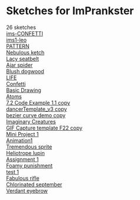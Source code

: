 # Sketches for ImPrankster
26 sketches  
[ims-CONFETTI](https://editor.p5js.org/ImPrankster/sketches/OBkdVH_tD)<!-- 2025-04-02T18:13:23.348Z -->  
[ims1-leo](https://editor.p5js.org/ImPrankster/sketches/Aw1U2NtB1)<!-- 2025-03-20T13:01:51.403Z -->  
[PATTERN](https://editor.p5js.org/ImPrankster/sketches/1LLwfvqbr)<!-- 2024-09-19T18:52:20.437Z -->  
[Nebulous ketch](https://editor.p5js.org/ImPrankster/sketches/AkGRwWsMZ)<!-- 2022-12-11T13:12:43.665Z -->  
[Lacy seatbelt](https://editor.p5js.org/ImPrankster/sketches/Q1RcC6l1y)<!-- 2022-12-11T11:23:59.206Z -->  
[Ajar spider](https://editor.p5js.org/ImPrankster/sketches/2KiNFXJxM)<!-- 2022-12-09T16:26:20.052Z -->  
[Blush dogwood](https://editor.p5js.org/ImPrankster/sketches/SN_hkC3ob)<!-- 2022-11-25T03:33:37.077Z -->  
[LIFE](https://editor.p5js.org/ImPrankster/sketches/vxE7cGnh2)<!-- 2022-11-10T03:13:03.186Z -->  
[Confetti](https://editor.p5js.org/ImPrankster/sketches/ZzaBDeIzf)<!-- 2022-10-31T13:55:00.882Z -->  
[Basic Drawing](https://editor.p5js.org/ImPrankster/sketches/kqWIKgZ9P)<!-- 2022-10-30T06:42:58.252Z -->  
[Atoms](https://editor.p5js.org/ImPrankster/sketches/5x578DiXM)<!-- 2022-10-30T06:42:11.986Z -->  
[7.2 Code Example 1.1 copy](https://editor.p5js.org/ImPrankster/sketches/UMQB5mcKQ)<!-- 2022-10-27T03:41:04.980Z -->  
[dancerTemplate\_v3 copy](https://editor.p5js.org/ImPrankster/sketches/IQ9Pxchii)<!-- 2022-10-23T03:28:01.835Z -->  
[bezier curve demo copy](https://editor.p5js.org/ImPrankster/sketches/xiZGcQxWM)<!-- 2022-10-21T04:05:42.596Z -->  
[Imaginary Creatures](https://editor.p5js.org/ImPrankster/sketches/R-Ysx25ft)<!-- 2022-10-16T05:23:52.547Z -->  
[GIF Capture template F22 copy](https://editor.p5js.org/ImPrankster/sketches/Zk-UnKnu2)<!-- 2022-10-04T02:45:07.798Z -->  
[Mini Project 1](https://editor.p5js.org/ImPrankster/sketches/ctwhPZYf-)<!-- 2022-09-29T03:48:49.986Z -->  
[Animation1](https://editor.p5js.org/ImPrankster/sketches/C8pH3wG2a)<!-- 2022-09-27T04:29:24.116Z -->  
[Tremendous sprite](https://editor.p5js.org/ImPrankster/sketches/-MuhoyDUG)<!-- 2022-09-22T04:05:33.514Z -->  
[Heliotrope lupin](https://editor.p5js.org/ImPrankster/sketches/r41Bi8Mm4)<!-- 2022-09-22T03:44:43.480Z -->  
[Assignment 1](https://editor.p5js.org/ImPrankster/sketches/1xlrjJkZi)<!-- 2022-09-22T03:34:54.482Z -->  
[Foamy punishment](https://editor.p5js.org/ImPrankster/sketches/w0GKI-oiv)<!-- 2022-09-20T04:28:35.907Z -->  
[test 1](https://editor.p5js.org/ImPrankster/sketches/wE-Zv3D7p)<!-- 2022-09-20T03:58:37.293Z -->  
[Fabulous rifle](https://editor.p5js.org/ImPrankster/sketches/ZbSe3-qzZ)<!-- 2022-09-16T04:29:15.051Z -->  
[Chlorinated september](https://editor.p5js.org/ImPrankster/sketches/fPnXXasz6)<!-- 2022-09-15T04:27:15.848Z -->  
[Verdant eyebrow](https://editor.p5js.org/ImPrankster/sketches/JRvB2spep)<!-- 2022-09-13T04:29:40.866Z -->  